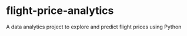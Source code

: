 # flight-price-analytics
A data analytics project to explore and predict flight prices using Python
